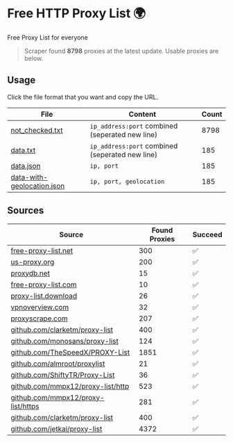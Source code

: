 
# Free HTTP Proxy List 🌍

Free Proxy List for everyone

> Scraper found **8798** proxies at the latest update. Usable proxies are below.

## Usage

Click the file format that you want and copy the URL.


|File|Content|Count|
|----|-------|-----|
|[not_checked.txt](https://raw.githubusercontent.com/yemixzy/proxy-list/main/proxy-list/not_checked.txt)|`ip_address:port` combined (seperated new line)|8798|
|[data.txt](https://raw.githubusercontent.com/yemixzy/proxy-list/main/proxy-list/data.txt)|`ip_address:port` combined (seperated new line)|185|
|[data.json](https://raw.githubusercontent.com/yemixzy/proxy-list/main/proxy-list/data.json)|`ip, port`|185|
|[data-with-geolocation.json](https://raw.githubusercontent.com/yemixzy/proxy-list/main/proxy-list/data-with-geolocation.json)|`ip, port, geolocation`|185|

## Sources

|Source|Found Proxies|Succeed|
|------|-------------|-------|
|[free-proxy-list.net](https://free-proxy-list.net)|300|✅|
|[us-proxy.org](https://www.us-proxy.org)|200|✅|
|[proxydb.net](http://proxydb.net)|15|✅|
|[free-proxy-list.com](https://free-proxy-list.com/?page=&port=&type%5B%5D=http&type%5B%5D=https&up_time=0&search=Search)|10|✅|
|[proxy-list.download](https://www.proxy-list.download/HTTP)|26|✅|
|[vpnoverview.com](https://vpnoverview.com/privacy/anonymous-browsing/free-proxy-servers)|32|✅|
|[proxyscrape.com](https://api.proxyscrape.com/v2/?request=displayproxies&protocol=http&timeout=10000&country=all&ssl=all&anonymity=all)|207|✅|
|[github.com/clarketm/proxy-list](https://raw.githubusercontent.com/clarketm/proxy-list/master/proxy-list-raw.txt)|400|✅|
|[github.com/monosans/proxy-list](https://raw.githubusercontent.com/monosans/proxy-list/main/proxies/http.txt)|124|✅|
|[github.com/TheSpeedX/PROXY-List](https://raw.githubusercontent.com/TheSpeedX/PROXY-List/master/http.txt)|1851|✅|
|[github.com/almroot/proxylist](https://raw.githubusercontent.com/almroot/proxylist/master/list.txt)|21|✅|
|[github.com/ShiftyTR/Proxy-List](https://raw.githubusercontent.com/ShiftyTR/Proxy-List/master/http.txt)|36|✅|
|[github.com/mmpx12/proxy-list/http](https://raw.githubusercontent.com/mmpx12/proxy-list/master/http.txt)|523|✅|
|[github.com/mmpx12/proxy-list/https](https://raw.githubusercontent.com/mmpx12/proxy-list/master/https.txt)|281|✅|
|[github.com/clarketm/proxy-list](https://raw.githubusercontent.com/clarketm/proxy-list/master/proxy-list-raw.txt)|400|✅|
|[github.com/jetkai/proxy-list](https://raw.githubusercontent.com/jetkai/proxy-list/main/online-proxies/txt/proxies.txt)|4372|✅|


